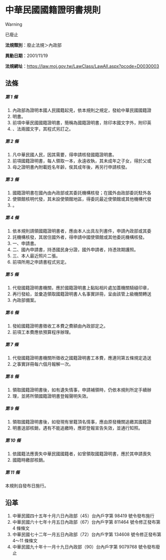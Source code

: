 # 中華民國國籍證明書規則


> [!WARNING]
> 已廢止


**法規類別**：廢止法規＞內政部

**異動日期**：2001/11/19  

**法規網址**：https://law.moj.gov.tw/LawClass/LawAll.aspx?pcode=D0030003



## 法條
##### 第 1 條
1. 內政部為證明本國人民國籍起見，依本規則之規定，發給中華民國國籍證
1. 明書。
1. 前項中華民國國籍證明書，簡稱為國籍證明書，除印本國文字外，附印英
1. 、法兩國文字，其程式另訂之。

##### 第 2 條
1. 凡中華民國人民，因其需要，得申請核發國籍證明書。
1. 前項國籍證明書，每人領取一本，永遠收執，其未成年之子女，得於父或
1. 母之證明書內附載姓名年齡，俟其成年後，再另行申請核發。

##### 第 3 條
1. 國籍證明書在國內由內政部或其委託機構核發；在國外由政部委託駐外各
1. 使領館核明代發，其未設使領館地區，得委託最近使領館或其他機構代發
1. 。

##### 第 4 條
1. 依本規則請領國籍證明書者，應由本人出具左列書件，申請內政部或其委
1. 託機構核發，其居住國外者，得申請中國使領館或其他委託機構核發。
1. 一、申請書。
1. 二、國內申請書，持憑國民身分證，國外申請者，持憑效期護照。
1. 三、本人最近照片二張。
1. 前項所用之申請書程式另定。

##### 第 5 條
1. 代發國籍證明書機關，應於國籍證明書上黏貼相片處加蓋機關騎縫印章，
1. 再行發給，並彙造領取國籍證明書人名事實詳冊，呈由該管上級機關轉送
1. 內政部備案。

##### 第 6 條
1. 發給國籍證明書徵收工本費之費額由內政部定之。
1. 前項工本費應依預算程序辦理。

##### 第 7 條
1. 代發國籍證明書機關所徵收之國籍證明書工本費，應連同第五條規定造送
1. 之事實詳冊每六個月報解一次。

##### 第 8 條
1. 領取國籍證明書後，如有遺失情事，申請補領時，仍依本規則所定手續辦
1. 理，並將所領國籍證明書登報聲明失效。

##### 第 9 條
1. 領取國籍證明書後，如發現有冒籍頂名情事，應由原發機關追繳其國籍證
1. 明書送部核銷，遇有不能追繳時，應即登報宣告失效，並通行知照。

##### 第 10 條
1. 依國籍法應喪失中華民國國籍者，如曾領取國籍證明書，應於其申請喪失
1. 國籍時繳部核銷。

##### 第 11 條
本規則自發布日施行。

## 沿革
1. 中華民國四十五年十月六日內政部（45）台內戶字第 98419  號令發布施行
1. 中華民國六十七年十月五日內政部（67）台內戶字第 811464 號令修正發布第 4  條條文
1. 中華民國七十二年一月五日內政部（72）台內戶字第 134608 號令修正發布第 4～11  條條文
1. 中華民國九十年十一月十九日內政部（90）台內戶字第 9079768  號令發布廢止
